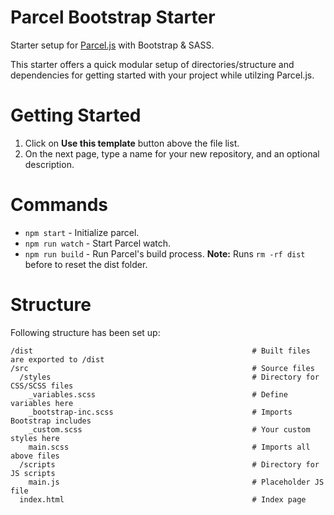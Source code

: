 # Parcel Bootstrap Starter
Starter setup for [Parcel.js](https://parceljs.org/) with Bootstrap & SASS.

This starter offers a quick modular setup of directories/structure and dependencies for getting started with your project while utilzing Parcel.js.

# Getting Started
1. Click on **Use this template** button above the file list.
2. On the next page, type a name for your new repository, and an optional description.

# Commands
* ```npm start``` - Initialize parcel.
* ```npm run watch``` - Start Parcel watch.
* ```npm run build``` - Run Parcel's build process. **Note:** Runs ```rm -rf dist``` before to reset the dist folder.

# Structure
Following structure has been set up:
```
/dist                                                 # Built files are exported to /dist
/src                                                  # Source files
  /styles                                             # Directory for CSS/SCSS files
    _variables.scss                                   # Define variables here
    _bootstrap-inc.scss                               # Imports Bootstrap includes
    _custom.scss                                      # Your custom styles here
    main.scss                                         # Imports all above files
  /scripts                                            # Directory for JS scripts
    main.js                                           # Placeholder JS file
  index.html                                          # Index page
```
